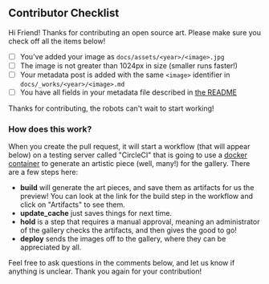 
## Contributor Checklist

Hi Friend! Thanks for contributing an open source art. Please make sure
you check off all the items below!

- [ ] You've added your image as `docs/assets/<year>/<image>.jpg`
- [ ] The image is not greater than 1024px in size (smaller runs faster!)
- [ ] Your metadata post is added with the same `<image>` identifier in `docs/_works/<year>/<image>.md`
- [ ] You have all fields in your metadata file described in [the README](https://github.com/vsoch/opensource-art#template)

Thanks for contributing, the robots can't wait to start working!

### How does this work?

When you create the pull request, it will start a workflow (that will appear below)
on a testing server called "CircleCI" that is going to use a [docker container](https://github.com/vsoch/deepdream-docker)
to generate an artistic piece (well, many!) for the gallery. There are a few steps here:

 - **build** will generate the art pieces, and save them as artifacts for us the preview! You can look at the link for the build step in the workflow and click on "Artifacts" to see them.
 - **update_cache** just saves things for next time.
 - **hold** is a step that requires a manual approval, meaning an administrator of the gallery checks the artifacts, and then gives the good to go!
 - **deploy** sends the images off to the gallery, where they can be appreciated by all.

Feel free to ask questions in the comments below, and let us know if anything is unclear. Thank
you again for your contribution!
